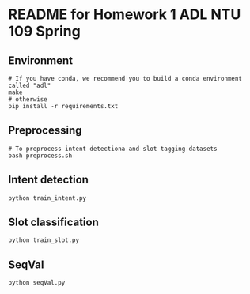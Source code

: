 # README for Homework 1 ADL NTU 109 Spring

## Environment
```shell
# If you have conda, we recommend you to build a conda environment called "adl"
make
# otherwise
pip install -r requirements.txt
```

## Preprocessing
```shell
# To preprocess intent detectiona and slot tagging datasets
bash preprocess.sh
```

## Intent detection
```shell
python train_intent.py
```

## Slot classification
```shell
python train_slot.py
```

## SeqVal
```shell
python seqVal.py
```